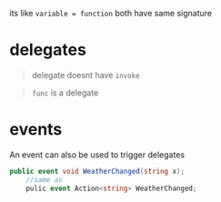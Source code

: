 its like 
`variable = function`
both have same signature

# delegates

> delegate doesnt have `invoke`

> `func` is a delegate

# events
An event can also be used to trigger delegates
```c#
public event void WeatherChanged(string x);
	//same as
	pulic event Action<string> WeatherChanged;
```



